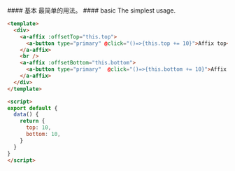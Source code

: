 <cn>
#### 基本
最简单的用法。
</cn>

<us>
#### basic
The simplest usage.
</us>

```html
<template>
  <div>
    <a-affix :offsetTop="this.top">
      <a-button type="primary" @click="()=>{this.top += 10}">Affix top</a-button>
    </a-affix>
    <br />
    <a-affix :offsetBottom="this.bottom">
      <a-button type="primary"  @click="()=>{this.bottom += 10}">Affix bottom</a-button>
    </a-affix>
  </div>
</template>

<script>
export default {
  data() {
    return {
      top: 10,
      bottom: 10,
    }
  }
}
</script>
```

